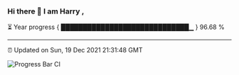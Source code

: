 ### Hi there 👋 I am Harry , 

⏳ Year progress { █████████████████████████████▁ } 96.68 %

---

⏰ Updated on Sun, 19 Dec 2021 21:31:48 GMT

![Progress Bar CI](https://github.com/duykhang68/duykhang68/workflows/Progress%20Bar%20CI/badge.svg)
